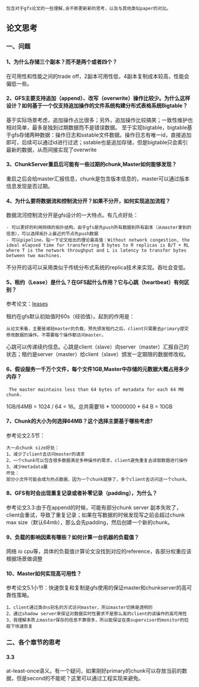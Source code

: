 ```
包含对于gfs论文的一些理解,会不断更新新的思考，以及与其他类似paper的对比。
```
## 论文思考
### 一、问题
#### 1、为什么存储三个副本？而不是两个或者四个？
在可用性和性能之间的trade off，2副本可用性低，4副本复制成本较高，性能会偏低一些。

#### 2、GFS主要支持追加（append）、改写（overwrite）操作比较少。为什么这样设计？如何基于一个仅支持追加操作的文件系统构建分布式表格系统Bigtable？
基于实际场景考虑，追加操作占比很多；另外，追加操作比较搞笑；一致性维护也相对简单，最多是独到过期数据而不是错误数据。
至于实现bigtable，bigtable基于gfs存储两种数据：操作日志和sstable文件数据。操作日志有唯一id，直接追加即可，后续可以通过id进行过滤；sstable也是追加存储，但是bigtable只会索引最新的数据，从而间接实现了overwrite

#### 3、ChunkServer重启后可能有一些过期的chunk,Master如何能够发现？
重启之后会给master汇报信息，chunk是包含版本信息的，master可以通过版本信息发现是否过期。

#### 4、为什么要将数据流和控制流分开？如果不分开，如何实现追加流程？
数据流河控制流分开是gfs设计的一大特点。有几点好处：
	
	- 可以更好的利用网络的拓扑结构，由于gfs是先push所有数据到所有副本（从master拿到的信息），可以选择拓扑上最近的节点先push数据
	- 可以pipeline，贴一下论文给出的理论最高值：Without network congestion, the ideal elapsed time for transferring B bytes to R replicas is B/T + RL where T is the network throughput and L is latency to transfer bytes between two machines. 

不分开的话可以采用类似于传统分布式系统的replica技术来实现。吞吐会变低。

#### 5、租约（Lease）是什么？在GFS起什么作用？它与心跳（heartbeat）有何区别？
参考论文：[leases](http://web.eecs.umich.edu/~mosharaf/Readings/Leases.pdf)

租约在gfs默认初始值时60s（经验值）。起到的作用是：

```
从论文来看，主要是减轻master的负载，预先颁发租约之后，client只需要去primary提交修改数据的操作。不需要每个操作都访问master。
```
心跳可以传递续约信息。心跳是client（slave）向server（master）汇报自己的状态；租约是server（master）给client（slave）颁发一定期限的数据修改权。

#### 6、假设服务一千万个文件，每个文件1GB,Master中存储的元数据大概占用多少内存？
```
 The master maintains less than 64 bytes of metadata for each 64 MB chunk.
```
1GB/64MB = 1024 / 64 = 16。总共需要16 * 10000000 * 64 B = 10GB

#### 7、Chunk的大小为何选择64MB？这个选择主要基于哪些考虑?
参考论文2.5节：

```
大一点chunk size好处：
1、减少了client去访问master的请求
2、一个chunk可以包含很多数据满足多种操作的需求，client避免重复去读取数据进行操作
3、减少metadata量
坏处：
部分小文件可能会成为热点数据，因为一个chunk就够了，多个client去访问这一个chunk。

```

#### 8、GFS有时会出现重复记录或者补零记录（padding），为什么？
参考论文3.3:由于在append的时候，可能有部分chunk server 副本失败了，client会重试，导致了重复记录；如果在写数据的时候发现写之前会超过chunk max size（默认64mb），那么会先padding，然后创建一个新的chunk。

#### 9、负载的影响因素有哪些？如何计算一台机器的负载值？
网络 io cpu等，具体的负载值计算论文没找到对应的reference，各部分权重应该根据场景做调整

#### 10、Master如何实现高可用性？
参考论文5.1小节：快速恢复和复制是gfs使用的保证master和chunkserver的高可靠性策略。

```
1、client通过类dns别名的方式访问master，所以master切换是透明的
2、通过shadow server来保证对数据实时性要求不是那么高的client的读操作的高可用性
3、我理解本质上master保存的信息不算很多，所以能保证在类supervisor的monitor的拉取下快速恢复
```

### 二、各个章节的思考
#### 3.3
at-least-once语义。有一个疑问，如果刚好primary的chunk可以存放当前的数据，但是second的不能呢？这里可以通过工程实现来避免。

